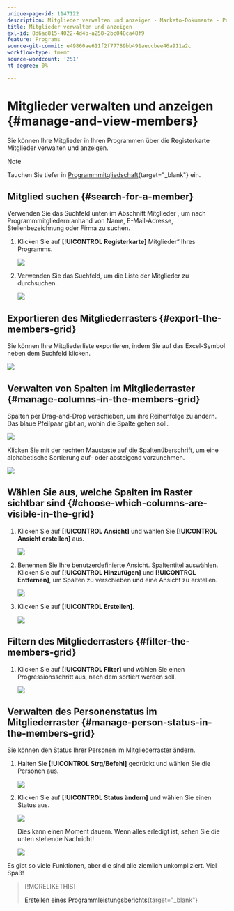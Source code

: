 ```yaml
---
unique-page-id: 1147122
description: Mitglieder verwalten und anzeigen - Marketo-Dokumente - Produktdokumentation
title: Mitglieder verwalten und anzeigen
exl-id: 8d6ad815-4022-4d4b-a258-2bc048ca48f9
feature: Programs
source-git-commit: e49860ae611f2f77789bb491aeccbee46a911a2c
workflow-type: tm+mt
source-wordcount: '251'
ht-degree: 0%

---
```


# Mitglieder verwalten und anzeigen {#manage-and-view-members}

Sie können Ihre Mitglieder in Ihren Programmen über die Registerkarte Mitglieder verwalten und anzeigen.

>[!NOTE]
>
>Tauchen Sie tiefer in [Programmmitgliedschaft](/help/marketo/product-docs/core-marketo-concepts/programs/creating-programs/understanding-program-membership.md){target="_blank"} ein.

## Mitglied suchen {#search-for-a-member}

Verwenden Sie das Suchfeld unten im Abschnitt Mitglieder , um nach Programmmitgliedern anhand von Name, E-Mail-Adresse, Stellenbezeichnung oder Firma zu suchen.

1. Klicken Sie auf **[!UICONTROL Registerkarte]** Mitglieder“ Ihres Programms.

   ![](assets/image2014-10-1-16-3a0-3a29.png)

1. Verwenden Sie das Suchfeld, um die Liste der Mitglieder zu durchsuchen.

   ![](assets/image2014-10-1-16-3a7-3a20.png)

## Exportieren des Mitgliederrasters {#export-the-members-grid}

Sie können Ihre Mitgliederliste exportieren, indem Sie auf das Excel-Symbol neben dem Suchfeld klicken.

![](assets/image2014-10-1-16-3a9-3a55.png)

## Verwalten von Spalten im Mitgliederraster {#manage-columns-in-the-members-grid}

Spalten per Drag-and-Drop verschieben, um ihre Reihenfolge zu ändern. Das blaue Pfeilpaar gibt an, wohin die Spalte gehen soll.

![](assets/image2014-10-1-16-3a25-3a30.png)

Klicken Sie mit der rechten Maustaste auf die Spaltenüberschrift, um eine alphabetische Sortierung auf- oder absteigend vorzunehmen.

![](assets/image2014-10-1-17-3a3-3a28.png)

## Wählen Sie aus, welche Spalten im Raster sichtbar sind {#choose-which-columns-are-visible-in-the-grid}

1. Klicken Sie auf **[!UICONTROL Ansicht]** und wählen Sie **[!UICONTROL Ansicht erstellen]** aus.

   ![](assets/image2014-10-1-16-3a32-3a43.png)

1. Benennen Sie Ihre benutzerdefinierte Ansicht. Spaltentitel auswählen. Klicken Sie auf **[!UICONTROL Hinzufügen]** und **[!UICONTROL Entfernen]**, um Spalten zu verschieben und eine Ansicht zu erstellen.

   ![](assets/image2014-10-1-16-3a36-3a52.png)

1. Klicken Sie auf **[!UICONTROL Erstellen]**.

   ![](assets/image2014-10-1-16-3a38-3a7.png)

## Filtern des Mitgliederrasters  {#filter-the-members-grid}

1. Klicken Sie auf **[!UICONTROL Filter]** und wählen Sie einen Progressionsschritt aus, nach dem sortiert werden soll.

   ![](assets/image2014-10-1-16-3a42-3a4.png)

## Verwalten des Personenstatus im Mitgliederraster {#manage-person-status-in-the-members-grid}

Sie können den Status Ihrer Personen im Mitgliederraster ändern.

1. Halten Sie **[!UICONTROL Strg/Befehl]** gedrückt und wählen Sie die Personen aus.

   ![](assets/image2014-10-1-16-3a44-3a27.png)

1. Klicken Sie auf **[!UICONTROL Status ändern]** und wählen Sie einen Status aus.

   ![](assets/image2014-10-1-16-3a47-3a45.png)

   Dies kann einen Moment dauern. Wenn alles erledigt ist, sehen Sie die unten stehende Nachricht!

   ![](assets/changestatusconfirm.png)

Es gibt so viele Funktionen, aber die sind alle ziemlich unkompliziert. Viel Spaß!

>[!MORELIKETHIS]
>
>[Erstellen eines Programmleistungsberichts](/help/marketo/product-docs/core-marketo-concepts/programs/program-performance-report/create-a-program-performance-report.md){target="_blank"}
